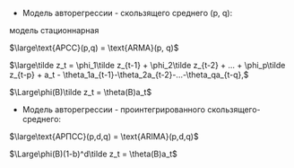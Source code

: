 - Модель авторегрессии - скользящего среднего (p, q):

модель стационнарная

$\large\text{АРСС}(p,q) = \text{ARMA}(p, q)$

$\large\tilde z_t = \phi_1\tilde z_{t-1} + \phi_2\tilde z_{t-2} + ... + \phi_p\tilde z_{t-p} + a_t - \theta_1a_{t-1}-\theta_2a_{t-2}-...-\theta_qa_{t-q},$

$\Large\phi(B)\tilde z_t = \theta(B)a_t$

- Модель авторегрессии - проинтегрированного скользящего-среднего:

$\large\text{АРПСС}(p,d,q) = \text{ARIMA}(p,d,q)$

$\Large\phi(B)(1-b)^d\tilde z_t = \theta(B)a_t$